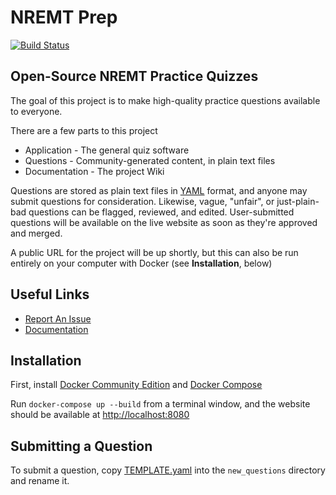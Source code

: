 NREMT Prep
==========

[![Build Status](https://travis-ci.org/cmattoon/nremt-prep.svg?branch=master)](https://travis-ci.org/cmattoon/nremt-prep)

Open-Source NREMT Practice Quizzes
----------------------------------

The goal of this project is to make high-quality practice questions available to everyone.

There are a few parts to this project

  - Application   - The general quiz software
  - Questions     - Community-generated content, in plain text files
  - Documentation - The project Wiki


Questions are stored as plain text files in [YAML](http://yaml.org/) format, and anyone
may submit questions for consideration. Likewise, vague, "unfair", or just-plain-bad questions
can be flagged, reviewed, and edited. User-submitted questions will be available on the live
website as soon as they're approved and merged.

A public URL for the project will be up shortly, but this can also be run entirely on your
computer with Docker (see **Installation**, below)

Useful Links
------------

  * [Report An Issue](https://github.com/cmattoon/nremt-prep/issues)
  * [Documentation](https://github.com/cmattoon/nremt-prep/wiki)

Installation
------------

First, install [Docker Community Edition](https://www.docker.com/community-edition#/download)
and [Docker Compose](https://docs.docker.com/compose/install/)


Run `docker-compose up --build` from a terminal window, and the website should be available at
[http://localhost:8080](http://localhost:8080)


Submitting a Question
---------------------

To submit a question, copy [TEMPLATE.yaml](https://github.com/cmattoon/nremt-prep/blob/master/new_questions/TEMPLATE.yaml) into the `new_questions` directory and rename it.
